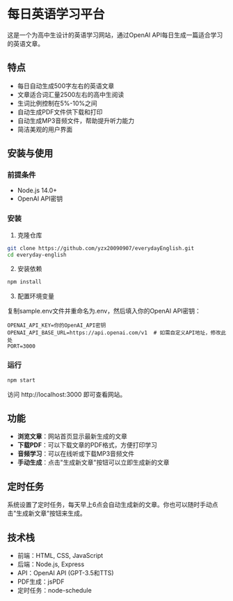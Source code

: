 # 每日英语学习平台

这是一个为高中生设计的英语学习网站，通过OpenAI API每日生成一篇适合学习的英语文章。

## 特点

- 每日自动生成500字左右的英语文章
- 文章适合词汇量2500左右的高中生阅读
- 生词比例控制在5%-10%之间
- 自动生成PDF文件供下载和打印
- 自动生成MP3音频文件，帮助提升听力能力
- 简洁美观的用户界面

## 安装与使用

### 前提条件

- Node.js 14.0+
- OpenAI API密钥

### 安装

1. 克隆仓库

```bash
git clone https://github.com/yzx20090907/everydayEnglish.git
cd everyday-english
```

2. 安装依赖

```bash
npm install
```

3. 配置环境变量

复制sample.env文件并重命名为.env，然后填入你的OpenAI API密钥：

```
OPENAI_API_KEY=你的OpenAI_API密钥
OPENAI_API_BASE_URL=https://api.openai.com/v1  # 如需自定义API地址，修改此处
PORT=3000
```

### 运行

```bash
npm start
```

访问 http://localhost:3000 即可查看网站。

## 功能

- **浏览文章**：网站首页显示最新生成的文章
- **下载PDF**：可以下载文章的PDF格式，方便打印学习
- **音频学习**：可以在线听或下载MP3音频文件
- **手动生成**：点击"生成新文章"按钮可以立即生成新的文章

## 定时任务

系统设置了定时任务，每天早上6点会自动生成新的文章。你也可以随时手动点击"生成新文章"按钮来生成。

## 技术栈

- 前端：HTML, CSS, JavaScript
- 后端：Node.js, Express
- API：OpenAI API (GPT-3.5和TTS)
- PDF生成：jsPDF
- 定时任务：node-schedule 
